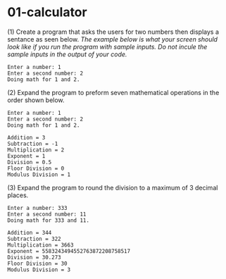 # 01-calculator
(1) Create a program that asks the users for two numbers then displays a sentance as seen below. *The example below is what your screen should look like if you run the program with sample inputs. Do not incule the sample inputs in the output of your code.*
```
Enter a number: 1
Enter a second number: 2
Doing math for 1 and 2.
```
(2) Expand the program to preform seven mathematical operations in the order shown below.
```
Enter a number: 1
Enter a second number: 2
Doing math for 1 and 2.

Addition = 3
Subtraction = -1
Multiplication = 2
Exponent = 1
Division = 0.5
Floor Division = 0
Modulus Division = 1
```
(3) Expand the program to round the division to a maximum of 3 decimal places.
```
Enter a number: 333
Enter a second number: 11
Doing math for 333 and 11.

Addition = 344
Subtraction = 322
Multiplication = 3663
Exponent = 5583243494552763872208758517
Division = 30.273
Floor Division = 30
Modulus Division = 3
```